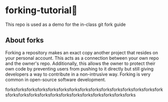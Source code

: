 # forking-tutorial🍴

This repo is used as a demo for the in-class git fork guide

## About forks

Forking a repository makes an exact copy another project that resides on your personal account. This acts as a connection between your own repo and the owner's repo. Additionally, this allows the owner to protect their own code by preventing users from pushing to it directly but still giving developers a way to contribute in a non-intrusive way. Forking is very common in open-source software development.

forksforksforksforksforksforksforksforksforksforksforksforksforksforksforksforksforksforksforksforksforksforksforksforksforksforksforks

